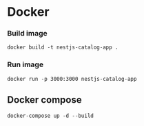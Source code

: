 # Docker

### Build image

```
docker build -t nestjs-catalog-app .
```

### Run image

```
docker run -p 3000:3000 nestjs-catalog-app
```

## Docker compose

```
docker-compose up -d --build
```
